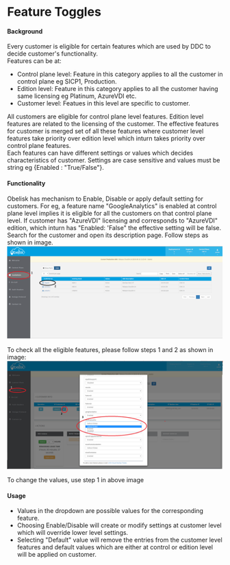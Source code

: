 # Feature Toggles

#### Background
Every customer is eligible for certain features which are used by DDC to decide customer's functionality.  
Features can be at:
- Control plane level: Feature in this category applies to all the customer in control plane eg SICP1, Production.
- Edition level: Feature in this category applies to all the customer having same licensing eg Platinum, AzureVDI etc.
- Customer level: Featues in this level are specific to customer.  

All customers are eligible for control plane level features. Edition level features are related to the licensing of the customer. The effective features for customer is merged set of all these features where customer level features take priority over edition level which inturn takes priority over control plane features.  
Each features can have different settings or values which decides characteristics of customer. Settings are case sensitive and values must be string eg {Enabled : "True/False"}.

#### Functionality
Obelisk has mechanism to Enable, Disable or apply default setting for customers. For eg, a feature name "GoogleAnalytics" is enabled at control plane level implies it is eligible for all the customers on that control plane level. If customer has "AzureVDI" licensing and corresponds to "AzureVDI" edition, which inturn has "Enabled: 'False" the effective setting will be false.  
Search for the customer and open its description page. Follow steps as shown in image.
![Fig 1. Customer Page](./customer_desc.png)

To check all the eligible features, please follow steps 1 and 2 as shown in image:
![Fig 1. All features for customer](./feature_toggle.png)

To change the values, use step 1 in above image

#### Usage
- Values in the dropdown are possible values for the corresponding feature. 
- Choosing Enable/Disable will create or modify settings at customer level which will override lower level settings. 
- Selecting "Default" value will remove the entries from the customer level features and default values which are either at control or edition level will be applied on customer.
